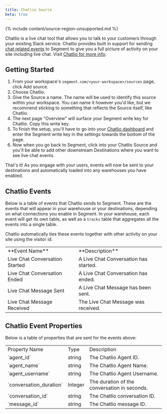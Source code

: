 ```yaml
---
title: Chatlio Source
beta: true
---
```


{% include content/source-region-unsupported.md %}

Chatlio is a live chat tool that allows you to talk to your customers through your existing Slack service. Chatlio provides built in support for sending [chat related events](https://segment.com/docs/connections/spec/live-chat/) to Segment to give you a full picture of activity on your site including live chat. Visit [Chatlio for more info](https://chatlio.com/).

## Getting Started

1. From your workspace's `segment.com/<your-workspace>/sources` page, click Add source.
2. Choose Chatlio.
3. Give the Source a name. The name will be used to identify this source within your workspace. You can name it however you'd like, but we recommend sticking to something that reflects the Source itself, like Chatlio.
4. The next page "Overview" will surface your Segment write key for Chatlio. Copy this write key.
5. To finish the setup, you'll have to go into your [Chatlio dashboard](https://chatlio.com/app/#/login) and enter the Segment write key in the settings towards the bottom of the page.
6. Now when you go back to Segment, click into your Chatlio Source and you'll be able to add other downstream Destinations where you want to see live chat events.

That's it! As you engage with your users, events will now be sent to your destinations and automatically loaded into any warehouses you have enabled.

## Chatlio Events

Below is a table of events that Chatlio sends to Segment. These are the events that will appear in your warehouse or your destinations, depending on what connections you enable in Segment. In your warehouse, each event will get its own table, as well as a `tracks` table that aggregates all the events into a single table.

Chatlio automatically ties these events together with other activity on your site using the visitor id.

<table>
  <tr>
    <td>**Event Name**</td>
    <td>**Description**</td>
  </tr>
  <tr>
    <td>Live Chat Conversation Started</td>
    <td>A Live Chat Conversation has started.</td>
  </tr>
  <tr>
    <td>Live Chat Conversation Ended</td>
    <td>A Live Chat Conversation has ended.</td>
  </tr>
    <tr>
    <td>Live Chat Message Sent</td>
    <td>A Live Chat Message has been sent.</td>
  </tr>
    <tr>
    <td>Live Chat Message Received</td>
    <td>The Live Chat Message was received.</td>
  </tr>
</table>

## Chatlio Event Properties

Below is a table of properties that are sent for the events above:

<table>
  <tr>
   <td>Property Name</td>
   <td>Type</td>
   <td>Description</td>
  </tr>
  <tr>
   <td>`agent_id`</td>
   <td>string</td>
   <td>The Chatlio Agent ID.</td>
  </tr>
  <tr>
   <td>`agent_name`</td>
   <td>string</td>
   <td>The Chatlio Agent Name.</td>
  </tr>
  <tr>
   <td>`agent_username`</td>
   <td>string</td>
   <td> The Chatlio Agent Username.</td>
  </tr>
  <tr>
   <td>`conversation_duration`</td>
   <td>Integer</td>
   <td>The duration of the conversation in seconds.</td>
  </tr>
  <tr>
   <td>`conversation_id`</td>
   <td>string</td>
   <td>The Chatlio conversation ID.</td>
  </tr>
  <tr>
   <td>`message_id`</td>
   <td>string</td>
   <td>The Chatlio message ID.</td>
  </tr>
</table>
